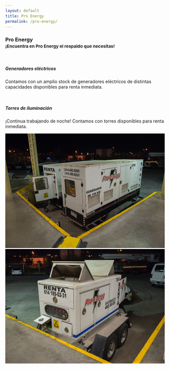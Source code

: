 ```yaml
---
layout: default
title: Pro Energy
permalink: /pro-energy/
---
```



<div class="nosotros-white py-5">
  <div class="container">
    <div class="row">
      <div class="col-sm-9 px-5">
        <h3 class="sect-title">
          Pro Energy
          <br>
          <small>¡Encuentra en Pro Energy el respaldo que necesitas!</small>
        </h3>
        <br>
        <h5>Generadores eléctricos</h5>
        <p class="lead">
          Contamos con un amplio stock de generadores eléctricos de distintas capacidades disponibles para renta inmediata.
        </p>
        <br>
        <h5>Torres de iluminación</h5>
        <p class="lead">
          ¡Continua trabajando de noche! Contamos con torres disponibles para renta inmediata.
        </p>
      </div>
    </div>
  </div>
</div>
<div class="row no-gutters bg-dark">
  <div class="col-sm-6">
    <img class="img-fluid" src="/assets/images/generadores/1.png">
  </div>
  <div class="col-sm-6">
    <img class="img-fluid" src="/assets/images/generadores/2.png">
  </div>
</div>
